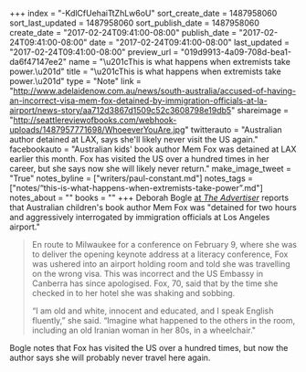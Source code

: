 +++
index = "-KdlCfUehaiTtZhLw6oU"
sort_create_date = 1487958060
sort_last_updated = 1487958060
sort_publish_date = 1487958060
create_date = "2017-02-24T09:41:00-08:00"
publish_date = "2017-02-24T09:41:00-08:00"
date = "2017-02-24T09:41:00-08:00"
last_updated = "2017-02-24T09:41:00-08:00"
preview_url = "019d9913-4a09-708d-bea1-da6f47147ee2"
name = "\u201cThis is what happens when extremists take power.\u201d"
title = "\u201cThis is what happens when extremists take power.\u201d"
type = "Note"
link = "http://www.adelaidenow.com.au/news/south-australia/accused-of-having-an-incorrect-visa-mem-fox-detained-by-immigration-officials-at-la-airport/news-story/aa712d3867d1509c52c3608798e19db5"
shareimage = "http://seattlereviewofbooks.com/webhook-uploads/1487957771698/WhoeeverYouAre.jpg"
twitterauto = "Australian author detained at LAX, says she'll likely never visit the US again."
facebookauto = "Australian kids' book author Mem Fox was detained at LAX earlier this month. Fox has visited the US over a hundred times in her career, but she says now she will likely never return."
make_image_tweet = "True"
notes_byline = ["writers/paul-constant.md"]
notes_tags = ["notes/“this-is-what-happens-when-extremists-take-power”.md"]
notes_about = ""
books = ""
+++
Deborah Bogle [at *The Advertiser*](http://www.adelaidenow.com.au/news/south-australia/accused-of-having-an-incorrect-visa-mem-fox-detained-by-immigration-officials-at-la-airport/news-story/aa712d3867d1509c52c3608798e19db5) reports that Australian children's book author Mem Fox was "detained for two hours and aggressively interrogated by immigration officials at Los Angeles airport." 

<blockquote><p>En route to Milwaukee for a conference on February 9, where she was to deliver the opening keynote address at a literacy conference, Fox was ushered into an airport holding room and told she was travelling on the wrong visa. This was incorrect and the US Embassy in Canberra has since apologised. Fox, 70, said that by the time she checked in to her hotel she was shaking and sobbing.</p>

<p>“I am old and white, innocent and educated, and I speak English fluently,” she said. “Imagine what happened to the others in the room, including an old Iranian woman in her 80s, in a wheelchair."</p></blockquote>

Bogle notes that Fox has visited the US over a hundred times, but now the author says she will probably never travel here again.